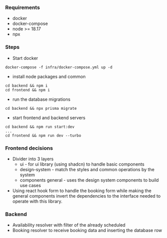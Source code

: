 ### Requirements
- docker
- docker-compose
- node >= 18.17
- npx

### Steps

- Start docker
```
docker-compose -f infra/docker-compose.yml up -d
```

- install node packages and common
```
cd backend && npm i
cd frontend && npm i
```

- run the database migrations
```
cd backend && npx prisma migrate
```

- start frontend and backend servers
```
cd backend && npm run start:dev
...
cd frontend && npm run dev --turbo
```

### Frontend decisions

- Divider into 3 layers
  - ui - for ui library (using shadcn) to handle basic components
  - design-system - match the styles and common operations by the system
  - components general - uses the design system components to build use cases
- Using react hook form to handle the booking form while making the general components invert the dependencies to the interface needed to operate with this library.

### Backend

- Availability resolver with filter of the already scheduled
- Booking resolver to receive booking data and inserting the database row